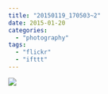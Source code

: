 ```yaml
---
title: "20150119_170503~2"
date: 2015-01-20
categories: 
  - "photography"
tags: 
  - "flickr"
  - "ifttt"
---
```


![](https://farm8.staticflickr.com/7573/16324536001_fa114cc405_b.jpg)
